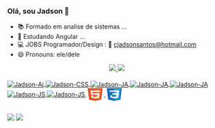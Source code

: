 ### Olá, sou Jadson 👋


- 📚 Formado em analise de sistemas ...
- 🌱 Estudando Angular ...
- 💻 JOBS Programador/Design : 💬 cjadsonsantos@hotmail.com
- 😄 Pronouns: ele/dele

<div align="center">
  <a href="https://github.com/cJadsonSantos">
  <img height="180em" src="https://github-readme-stats.vercel.app/api?username=cJadsonSantos&show_icons=true&theme=dracula&include_all_commits=true&count_private=true"/>
  <img height="180em" src="https://github-readme-stats.vercel.app/api/top-langs/?username=cJadsonSantos&layout=compact&langs_count=7&theme=dracula"/>
</div>
<div style="display: inline_block"><br>
  <img align="center" alt="Jadson-Ai" height="30" width="40" src="https://cdn.jsdelivr.net/gh/devicons/devicon/icons/illustrator/illustrator-plain.svg">
  <img align="center" alt="Jadson-CSS" height="30" width="40" src="https://cdn.jsdelivr.net/gh/devicons/devicon/icons/photoshop/photoshop-plain.svg">
  <img align="center" alt="Jadson-JA" height="30" width="40" src="https://cdn.jsdelivr.net/gh/devicons/devicon/icons/java/java-original.svg">
  <img align="center" alt="Jadson-JA" height="30" width="40" src="https://cdn.jsdelivr.net/gh/devicons/devicon/icons/android/android-original.svg">
   <img align="center" alt="Jadson-JA" height="30" width="40" src="https://cdn.jsdelivr.net/gh/devicons/devicon/icons/php/php-original.svg">
  <img align="center" alt="Jadson-JS" height="30" width="40" src="https://cdn.jsdelivr.net/gh/devicons/devicon/icons/javascript/javascript-original.svg">
  <img align="center" alt="Jadson-JS" height="30" width="40" src="https://cdn.jsdelivr.net/gh/devicons/devicon/icons/bootstrap/bootstrap-original.svg">
  <img align="center" alt="Jadson-HTML" height="30" width="40" src="https://raw.githubusercontent.com/devicons/devicon/master/icons/html5/html5-original.svg">
  <img align="center" alt="Jadson-CSS" height="30" width="40" src="https://raw.githubusercontent.com/devicons/devicon/master/icons/css3/css3-original.svg">
  <!--<img align="right" alt="Rafa-pic" height="150" style="border-radius:50px;" src="https://media.discordapp.net/attachments/639956127056134178/890373478988013628/Publicacoes_Instagram_1_1.png?width=676&height=676">-->
</div>
  
  ##
  
  <div>
    <a href="https://instagram.com/jadsoncsantos" target="_blank"><img src="https://img.shields.io/badge/-Instagram-%23E4405F?style=for-the-badge&logo=instagram&logoColor=white" target="_blank"></a> 
      <a href="https://www.linkedin.com/in/cjadsonsantos" target="_blank"><img src="https://img.shields.io/badge/-LinkedIn-%230077B5?style=for-the-badge&logo=linkedin&logoColor=white" target="_blank"></a> 
  </div>
